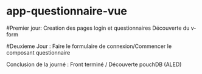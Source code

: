 # app-questionnaire-vue

#Premier jour:
Creation des pages login et questionnaires
Découverte du v-form

#Deuxieme Jour :
Faire le formulaire de connexion/Commencer le composant questionnaire 

Conclusion de la journé : Front terminé / Découverte pouchDB (ALED)